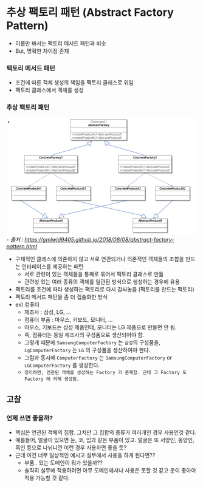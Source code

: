 # 추상 팩토리 패턴 (Abstract Factory Pattern)

- 이름만 봐서는 팩토리 메서드 패턴과 비슷
- But, 명확한 차이점 존재

### 팩토리 메서드 패턴

- 조건에 따른 객체 생성의 책임을 팩토리 클래스로 위임
- 팩토리 클래스에서 객체를 생성

### 추상 팩토리 패턴

![img.png](img.png)
<br>_- 출처 : https://gmlwjd9405.github.io/2018/08/08/abstract-factory-pattern.html_

- 구체적인 클래스에 의존하지 않고 서로 연관되거나 의존적인 객체들의 조합을 만드는 인터페이스를 제공하는 패턴
    - 서로 관련이 있는 객체들을 통째로 묶어서 팩토리 클래스로 만듦
    - 관련성 있는 여러 종류의 객체를 일관된 방식으로 생성하는 경우에 유용
- 팩토리를 조건에 따라 생성하는 팩토리로 다시 감싸놓음 (팩토리를 만드는 팩토리)
- 팩토리 메서드 패턴을 좀 더 캡슐화한 방식
- ex) 컴퓨터
    - 제조사 : 삼성, LG, ...
    - 컴퓨터 부품 : 마우스, 키보드, 모니터, ...
    - 마우스, 키보드는 삼성 제품인데, 모니터는 LG 제품으로 만들면 안 됨.
    - 즉, 컴퓨터는 동일 제조사의 구성품으로 생산되어야 함.
    - 그렇게 때문에 `SamsungComputerFactory` 는 `삼성`의 구성품을, `LgComputerFactory` 는 `LG` 의 구성품을 생산하여야 한다.
    - 그럼과 동시에 `ComputerFactory` 는 `SamsungComputerFactory` or `LGComputerFactory` 를 생성한다.
    - `정리하면, 연관된 객체를 생성하는 Factory 가 존재함. 근데 그 Factory 도 Factory 에 의해 생성됨.`

## 고찰

### 언제 쓰면 좋을까?

- 핵심은 연관된 객체의 집합. 그치만 그 집합의 종류가 여러개인 경우 사용인것 같다.
- 예를들어, 얼굴이 있으면 눈, 코, 입과 같은 부품이 있고. 얼굴은 또 서양인, 동양인, 흑인 등으로 나뉘니깐 이런 경우 사용하면 좋을 듯?
- 근데 이건 너무 일상적인 예시고 실무에서 사용을 하게 된다면??
    - 부품.. 있는 도메인이 뭐가 있을까??
    - 솔직히 실무에 적용하려면 아무 도메인에서나 사용은 못할 것 같고 운이 좋아야 적용 가능할 것 같다. 